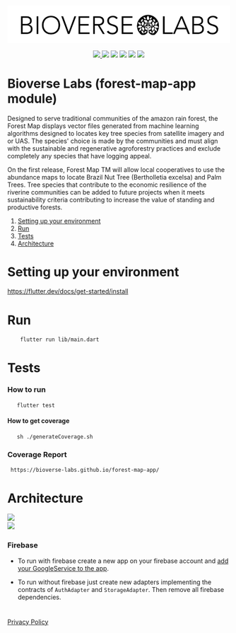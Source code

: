 <img src="bioverse.png">

<p align="center">
    <a href="https://github.com/Bioverse-Labs/forest-map-app/actions/workflows/tests.yml" alt="Tests">
        <img src="https://github.com/Bioverse-Labs/forest-map-app/actions/workflows/tests.yml/badge.svg?branch=main" />
    </a>
    <a href="https://github.com/Bioverse-Labs/forest-map-app/issues" alt="Issues">
        <img src="https://img.shields.io/github/issues/Bioverse-Labs/forest-map-app" /></a>
    <a href="https://github.com/Bioverse-Labs/forest-map-app/stargazers" alt="Stars">
        <img src="https://img.shields.io/github/stars/Bioverse-Labs/forest-map-app" /></a>
    <a href="https://github.com/Bioverse-Labs/forest-map-app/forks" alt="Forks">
        <img src="https://img.shields.io/github/forks/Bioverse-Labs/forest-map-app" /></a>
    <a href="https://github.com/Bioverse-Labs/forest-map-app/LICENCE.md" alt="Licence">
        <img src="https://img.shields.io/github/license/Bioverse-Labs/forest-map-app" /></a>
    <a href="https://twitter.com/BioverseLabs" alt="Twitter">
        <img src="https://img.shields.io/twitter/follow/BioverseLabs?label=Follow&style=social" /></a>
</p>

# Bioverse Labs (forest-map-app module)

Designed to serve traditional communities of the amazon rain forest, the Forest Map displays vector files generated from machine learning algorithms designed to locates key tree species from satellite imagery and or UAS. The species' choice is made by the communities and must align with the sustainable and regenerative agroforestry practices and exclude completely any species that have logging appeal.

On the first release, Forest Map TM will allow local cooperatives to use the abundance maps to locate Brazil Nut Tree (Bertholletia excelsa) and Palm Trees. Tree species that contribute to the economic resilience of the riverine communities can be added to future projects when it meets sustainability criteria contributing to increase the value of standing and productive forests.

1. [Setting up your environment](#setting-up-your-environment)
2. [Run](#run)
3. [Tests](#tests)
4. [Architecture ](#architecture)

# Setting up your environment

   <p>
     <a href="https://flutter.dev/docs/get-started/install">https://flutter.dev/docs/get-started/install</a>
   </p>
   
# Run

```
    flutter run lib/main.dart
```

# Tests

### How to run

```
   flutter test
```

#### How to get coverage

```
   sh ./generateCoverage.sh
```

### Coverage Report

     https://bioverse-labs.github.io/forest-map-app/

# Architecture

<p>
    <img src="https://i1.wp.com/resocoder.com/wp-content/uploads/2019/08/CleanArchitecture.jpg?w=772&ssl=1" width="350" /><br/>
    <img src="https://i0.wp.com/resocoder.com/wp-content/uploads/2019/08/Clean-Architecture-Flutter-Diagram.png?w=556&ssl=1" width="350" />
</p>

### Firebase

- To run with firebase create a new app on your firebase account and [add your GoogleService to the app](https://firebase.google.com/docs/android/setup).

- To run without firebase just create new adapters implementing the contracts of `AuthAdapter` and `StorageAdapter`. Then remove all firebase dependencies.

#

<a href="https://www.bioverse.io/privacy-policy">Privacy Policy</a>
